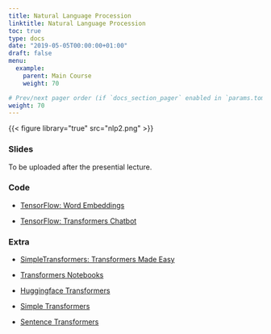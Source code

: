 ```yaml
---
title: Natural Language Procession
linktitle: Natural Language Procession
toc: true
type: docs
date: "2019-05-05T00:00:00+01:00"
draft: false
menu:
  example:
    parent: Main Course
    weight: 70

# Prev/next pager order (if `docs_section_pager` enabled in `params.toml`)
weight: 70
---
```


{{< figure library="true" src="nlp2.png" >}}

### Slides

To be uploaded after the presential lecture.

### Code

* [TensorFlow: Word Embeddings](https://githubtocolab.com/dlmacedo/starter-academic/blob/master/content/courses/deeplearning/notebooks/tensorflow/word_embeddings.ipynb)

* [TensorFlow: Transformers Chatbot](https://githubtocolab.com/dlmacedo/starter-academic/blob/master/content/courses/deeplearning/notebooks/tensorflow/transformer_chatbot.ipynb)

### Extra

* [SimpleTransformers: Transformers Made Easy](https://wandb.ai/wandb/gallery/reports/SimpleTransformers-Transformers-Made-Easy--VmlldzoyNDQzNTg)

* [Transformers Notebooks](https://github.com/huggingface/transformers/tree/master/notebooks)

* [Huggingface Transformers](https://github.com/huggingface/transformers)

* [Simple Transformers](https://github.com/ThilinaRajapakse/simpletransformers)

* [Sentence Transformers](https://github.com/UKPLab/sentence-transformers)

